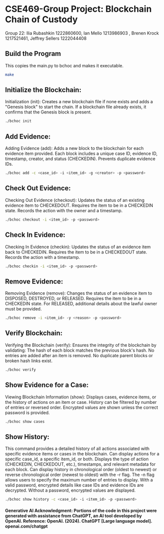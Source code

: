 # CSE469-Group Project: Blockchain Chain of Custody
Group 22: Ilia Rubashkin 1222860600,  Ian Mello 1213986903 , Brenen Krock 1217521461, Jeffrey Sellers 1222044408

## Build the Program
This copies the main.py to bchoc and makes it executable.
```bash
make 
```
## Initialize the Blockchain:
Initialization (init): 
Creates a new blockchain file if none exists and adds a "Genesis block" to start the chain. If a blockchain file already exists, it confirms that the Genesis block is present.
```bash
./bchoc init
```
## Add Evidence:
Adding Evidence (add): 
Adds a new block to the blockchain for each evidence item provided. Each block includes a unique case ID, evidence ID, timestamp, creator, and status (CHECKEDIN). Prevents duplicate evidence IDs.
```bash
./bchoc add -c <case_id> -i <item_id> -g <creator> -p <password>
```
## Check Out Evidence:
Checking Out Evidence (checkout):
Updates the status of an existing evidence item to CHECKEDOUT. Requires the item to be in a CHECKEDIN state. Records the action with the owner and a timestamp.
```bash
./bchoc checkout -i <item_id> -p <password>
```
## Check In Evidence:
Checking In Evidence (checkin): 
Updates the status of an evidence item back to CHECKEDIN. Requires the item to be in a CHECKEDOUT state. Records the action with a timestamp.
```bash
./bchoc checkin -i <item_id> -p <password>
```
## Remove Evidence:
Removing Evidence (remove): 
Changes the status of an evidence item to DISPOSED, DESTROYED, or RELEASED. Requires the item to be in a CHECKEDIN state. For RELEASED, additional details about the lawful owner must be provided.
```bash
./bchoc remove -i <item_id> -y <reason> -p <password>
```
## Verify Blockchain:
Verifying the Blockchain (verify): 
Ensures the integrity of the blockchain by validating: The hash of each block matches the previous block's hash. No entries are added after an item is removed. No duplicate parent blocks or broken hash links exist.
```bash
./bchoc verify
```
## Show Evidence for a Case:
Viewing Blockchain Information (show): Displays cases, evidence items, or the history of actions on an item or case. History can be filtered by number of entries or reversed order. Encrypted values are shown unless the correct password is provided.
```bash
./bchoc show cases
```
## Show History:
This command provides a detailed history of all actions associated with specific evidence items or cases in the blockchain. Can display actions for a specific case_id, a specific item_id, or both. Displays the type of action (CHECKEDIN, CHECKEDOUT, etc.), timestamps, and relevant metadata for each block. Can display history in chronological order (oldest to newest) or reverse chronological order (newest to oldest) with the -r flag. The -n flag allows users to specify the maximum number of entries to display. With a valid password, encrypted details like case IDs and evidence IDs are decrypted. Without a password, encrypted values are displayed.
```bash
./bchoc show history -c <case_id> -i <item_id> -p <password>
```



#### Generative AI Acknowledgment: Portions of the code in this project were generated with assistance from ChatGPT, an AI tool developed by OpenAI. Reference: OpenAI. (2024). ChatGPT [Large language model]. openai.com/chatgpt

